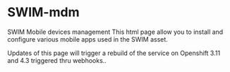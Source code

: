 # SWIM-mdm
SWIM Mobile devices management
This html page allow you to install and configure various mobile apps used in the SWIM asset.

Updates of this page will trigger a rebuild of the service on Openshift 3.11 and 4.3 triggered thru webhooks..
